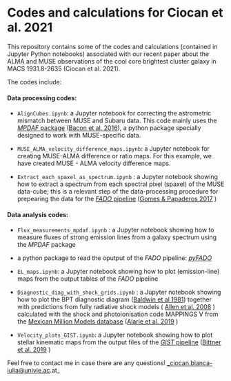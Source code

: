 # Codes and calculations for Ciocan et al. 2021 

This repository contains some of the codes and calculations (contained in Jupyter Python notebooks) associated with our recent paper about the ALMA and MUSE observations of the cool core brightest cluster galaxy in MACS 1931.8-2635 (Ciocan et al. 2021).  

The codes include:

#### Data processing codes:

+ `AlignCubes.ipynb`: a Jupyter notebook for correcting the astrometric mismatch between MUSE and Subaru data. This code mainly uses the [_MPDAF_ package](https://mpdaf.readthedocs.io/en/latest/muse.html) ([Bacon et al. 2016](https://ui.adsabs.harvard.edu/abs/2016ascl.soft11003B/abstract)), a python package specially designed to work with MUSE-specific data.

+ `MUSE_ALMA_velocity_difference_maps.ipynb`: a Jupyter notebook for creating MUSE-ALMA difference or ratio maps. For this example, we have created MUSE - ALMA velocity difference maps. 

+ `Extract_each_spaxel_as_spectrum.ipynb` : a Jupyter notebook showing how to extract a spectrum from each spectral pixel (spaxel) of the MUSE data-cube; this is a relevant step of the data-processing procedure for prepearing the data for the [_FADO_ pipeline](http://spectralsynthesis.org/fado-manual-v1b-patch-10.html) ([Gomes & Papaderos 2017](https://www.aanda.org/articles/aa/abs/2017/07/aa28986-16/aa28986-16.html) )

#### Data analysis codes:

+ `Flux_measurements_mpdaf.ipynb` : a Jupyter notebook showing how to measure fluxes of strong emission lines from a galaxy spectrum using the _MPDAF_ package

+ a python package to read the oputput of the _FADO_ pipeline: [_pyFADO_](https://github.com/miguelverdugo/pyFADO)

+ `EL_maps.ipynb`:  a Jupyter notebook showing how to plot (emission-line) maps from the output tables of the _FADO_ pipeline

+ `Diagnostic_diag_with_shock_grids.ipynb` : a Jupyter notebook showing how to plot the BPT diagnostic diagram ([Baldwin et al 1981](https://ui.adsabs.harvard.edu/abs/1981PASP...93....5B/abstract)) together with predictions from fully radiative shock models ( [Allen et al. 2008](https://iopscience.iop.org/article/10.1086/589652/meta) ) calculated with the shock and photoionisation code MAPPINGS V from the [Mexican Million Models database](http://3mdb.astro.unam.mx:3686) ([Alarie et al. 2019](https://ui.adsabs.harvard.edu/abs/2019RMxAA..55..377A/abstract) ) 

+ `Velocity_plots_GIST.ipynb`: a Jupyter notebook showing how to plot stellar kinematic maps from the output files of the [_GIST_ pipeline](https://abittner.gitlab.io/thegistpipeline/V3.0.3-doc1/) ([Bittner et al. 2019](https://ui.adsabs.harvard.edu/abs/2019A%26A...628A.117B/abstract) ) 



Feel free to contact me in case there are any questions! _ciocan.bianca-iulia@univie.ac.at_
